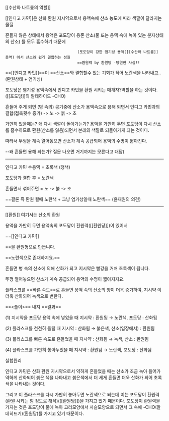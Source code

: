 [[수산화 나트륨의 역할]]



[[인디고 카민]]은 산화 환원 지시약으로서 
용액속에 산소 농도에 따라 색깔이 달라지는 물질


흔들지 않은 상태에서 용액은 
포도당이 용존 산소(물 또는 용액 속에 녹아 있는 분자상태의 산소)
를 모두 흡수하기 때문에 

                                    (포도당이 강한 염기성 용액([[수산화 나트륨]] 용액) 에서 산소와 쉽게 결합하는 성질 
                                    ==환원력 by 환원당 -당연한 사실!!


==[[인디고 카민]]==이 ==산소==와 결합할수 있는 기회가 적어 
노란색을 나타내고.. (환원상태 + 염기성)

포도당은 염기성 용액속에서 인디고 카민을 환원 시키는 매개자?역할을 하는 것이다. 
([[포도당]]의 알데하이드 -CHO)

흔들어 주게 되면 (병 속의) 공기중에 산소가 용액속으로 
용해 되면서 인디고 카민과의 결합(접촉횟수 증가)
-> 노 -> 붉 -> 초

가만히 있을때는?
왜 다시 색깔이 돌아가는가?
용액을 가만히 두면 포도당이 다시 산소를 흡수하므로 
환원(산소를 잃음)되면서 본래의 색깔로 되돌아가게 되는 것이다.

따라서 뚜껑을 계속 열어놓으면 
산소가 계속 공급되어 용액의 수명이 짧아진다.

--왜 흔들면 용해 되는가? 질문 나오면 거기까지는 모른다고 대답)

-----------


인디고 카민 수용액 = 초록색 (청색)

포도당과 결합 후 = 노란색

흔들면서 섞어주면 = 노 -> 붉 -> 초


==결론 즉 환원 될때 노란색 + 그냥 염기성일때 노란색== (윤재원의 의견)

---------------

[[환원]]
여기서는 산소의 환원

용액을 가만히 두면 용액속의 포도당이 환원력([[환원당]])이 있어서 

==[[인디고 카민]]

==을 환원형으로 만듭니다.       

==노란색으로 존재하지요.==


흔들면 병 속의 산소에 의해 산화가 되고 지시약은 빨강을 거쳐 초록색이 됩니다. 


뚜껑 열어놓으면 산소가 계속 공급되어 용액의 수명이 짧아지지요. 


 플라스크를 ==빠른 속도==로 흔들면 용액 속의 산소의 양이 더욱 증가하여, 지시약 이 더욱 산화되어 녹색으로 변한다.
  
  

==<풀이>== 내지 ==결과==

(1) 지시약을 포도당 용액 속에 넣었을 때 지시약 : 환원됨 → 노란색, 포도당 : 산화됨 


(2) 플라스크를 천천히 돌릴 때 지시약 : 산화됨 → 붉은색, 산소(입장에서) : 환원됨 


(3) 플라스크를 빠른 속도로 흔들었을 때 지시약 : 산화됨 → 녹색, 산소 : 환원됨 

(4) 플라스크를 가만히 놓아두었을 때 지시약 : 환원됨 → 노란색, 포도당 : 산화됨 

실험원리 

인디고 카민은 산화 환원 지시약으로서 약하게 흔들었을 때는 
산소가 조금 녹아 들어가 약하게 산화되어 붉은 색을 나타내고 
붉은색에서 더 세게 흔들면 더욱 산화가 되어 초록색을 나타내는 것이다. 

그리고 이 플라스크를 다시 가만히 놓아두면 노란색으로 되는데 
이는 포도당이 환원력(환원 시키는 힘 정도로 해석)([[환원당]])을 가지고 있기 때문이다. 
포도당이 환원력을 가지는 것은 포도당이 물에 녹아 
고리모양에서 사슬모양으로 되면서 
그 속에 -CHO(알데히드기)(환원당)를 가지고 있기 때문이다.



